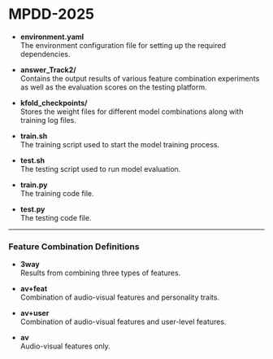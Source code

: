 # MPDD-2025

- **environment.yaml**  
  The environment configuration file for setting up the required dependencies.

- **answer_Track2/**  
  Contains the output results of various feature combination experiments as well as the evaluation scores on the testing platform.

- **kfold_checkpoints/**  
  Stores the weight files for different model combinations along with training log files.

- **train.sh**  
  The training script used to start the model training process.

- **test.sh**  
  The testing script used to run model evaluation.

- **train.py**  
  The training code file.

- **test.py**  
  The testing code file.

---

### Feature Combination Definitions

- **3way**  
  Results from combining three types of features.

- **av+feat**  
  Combination of audio-visual features and personality traits.

- **av+user**  
  Combination of audio-visual features and user-level features.

- **av**  
  Audio-visual features only.
